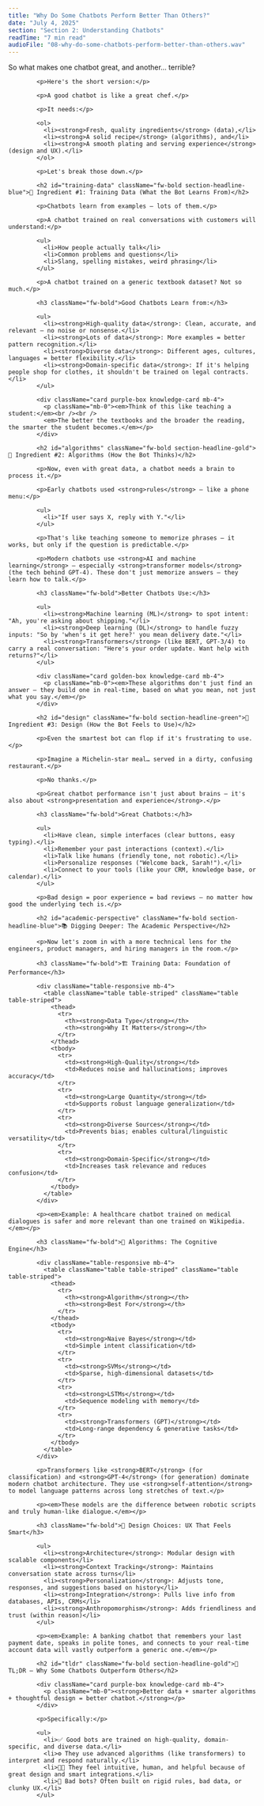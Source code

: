 ```yaml
---
title: "Why Do Some Chatbots Perform Better Than Others?"
date: "July 4, 2025"
section: "Section 2: Understanding Chatbots"
readTime: "7 min read"
audioFile: "08-why-do-some-chatbots-perform-better-than-others.wav"
---
```


<p>So what makes one chatbot great, and another… terrible?</p>
            
            <p>Here's the short version:</p>
            
            <p>A good chatbot is like a great chef.</p>
            
            <p>It needs:</p>
            
            <ol>
              <li><strong>Fresh, quality ingredients</strong> (data),</li>
              <li><strong>A solid recipe</strong> (algorithms), and</li>
              <li><strong>A smooth plating and serving experience</strong> (design and UX).</li>
            </ol>
            
            <p>Let's break those down.</p>

            <h2 id="training-data" className="fw-bold section-headline-blue">🧠 Ingredient #1: Training Data (What the Bot Learns From)</h2>
            
            <p>Chatbots learn from examples — lots of them.</p>
            
            <p>A chatbot trained on real conversations with customers will understand:</p>
            
            <ul>
              <li>How people actually talk</li>
              <li>Common problems and questions</li>
              <li>Slang, spelling mistakes, weird phrasing</li>
            </ul>
            
            <p>A chatbot trained on a generic textbook dataset? Not so much.</p>

            <h3 className="fw-bold">Good Chatbots Learn from:</h3>
            
            <ul>
              <li><strong>High-quality data</strong>: Clean, accurate, and relevant — no noise or nonsense.</li>
              <li><strong>Lots of data</strong>: More examples = better pattern recognition.</li>
              <li><strong>Diverse data</strong>: Different ages, cultures, languages = better flexibility.</li>
              <li><strong>Domain-specific data</strong>: If it's helping people shop for clothes, it shouldn't be trained on legal contracts.</li>
            </ul>
            
            <div className="card purple-box knowledge-card mb-4">
              <p className="mb-0"><em>Think of this like teaching a student:</em><br /><br />
              <em>The better the textbooks and the broader the reading, the smarter the student becomes.</em></p>
            </div>

            <h2 id="algorithms" className="fw-bold section-headline-gold">🧠 Ingredient #2: Algorithms (How the Bot Thinks)</h2>
            
            <p>Now, even with great data, a chatbot needs a brain to process it.</p>
            
            <p>Early chatbots used <strong>rules</strong> — like a phone menu:</p>
            
            <ul>
              <li>"If user says X, reply with Y."</li>
            </ul>
            
            <p>That's like teaching someone to memorize phrases — it works, but only if the question is predictable.</p>
            
            <p>Modern chatbots use <strong>AI and machine learning</strong> — especially <strong>transformer models</strong> (the tech behind GPT-4). These don't just memorize answers — they learn how to talk.</p>

            <h3 className="fw-bold">Better Chatbots Use:</h3>
            
            <ul>
              <li><strong>Machine learning (ML)</strong> to spot intent: "Ah, you're asking about shipping."</li>
              <li><strong>Deep learning (DL)</strong> to handle fuzzy inputs: "So by 'when's it get here?' you mean delivery date."</li>
              <li><strong>Transformers</strong> (like BERT, GPT-3/4) to carry a real conversation: "Here's your order update. Want help with returns?"</li>
            </ul>
            
            <div className="card golden-box knowledge-card mb-4">
              <p className="mb-0"><em>These algorithms don't just find an answer — they build one in real-time, based on what you mean, not just what you say.</em></p>
            </div>

            <h2 id="design" className="fw-bold section-headline-green">🎨 Ingredient #3: Design (How the Bot Feels to Use)</h2>
            
            <p>Even the smartest bot can flop if it's frustrating to use.</p>
            
            <p>Imagine a Michelin-star meal… served in a dirty, confusing restaurant.</p>
            
            <p>No thanks.</p>
            
            <p>Great chatbot performance isn't just about brains — it's also about <strong>presentation and experience</strong>.</p>

            <h3 className="fw-bold">Great Chatbots:</h3>
            
            <ul>
              <li>Have clean, simple interfaces (clear buttons, easy typing).</li>
              <li>Remember your past interactions (context).</li>
              <li>Talk like humans (friendly tone, not robotic).</li>
              <li>Personalize responses ("Welcome back, Sarah!").</li>
              <li>Connect to your tools (like your CRM, knowledge base, or calendar).</li>
            </ul>
            
            <p>Bad design = poor experience = bad reviews — no matter how good the underlying tech is.</p>

            <h2 id="academic-perspective" className="fw-bold section-headline-blue">📚 Digging Deeper: The Academic Perspective</h2>
            
            <p>Now let's zoom in with a more technical lens for the engineers, product managers, and hiring managers in the room.</p>

            <h3 className="fw-bold">🏗️ Training Data: Foundation of Performance</h3>
            
            <div className="table-responsive mb-4">
              <table className="table table-striped" className="table table-striped">
                <thead>
                  <tr>
                    <th><strong>Data Type</strong></th>
                    <th><strong>Why It Matters</strong></th>
                  </tr>
                </thead>
                <tbody>
                  <tr>
                    <td><strong>High-Quality</strong></td>
                    <td>Reduces noise and hallucinations; improves accuracy</td>
                  </tr>
                  <tr>
                    <td><strong>Large Quantity</strong></td>
                    <td>Supports robust language generalization</td>
                  </tr>
                  <tr>
                    <td><strong>Diverse Sources</strong></td>
                    <td>Prevents bias; enables cultural/linguistic versatility</td>
                  </tr>
                  <tr>
                    <td><strong>Domain-Specific</strong></td>
                    <td>Increases task relevance and reduces confusion</td>
                  </tr>
                </tbody>
              </table>
            </div>
            
            <p><em>Example: A healthcare chatbot trained on medical dialogues is safer and more relevant than one trained on Wikipedia.</em></p>

            <h3 className="fw-bold">🧮 Algorithms: The Cognitive Engine</h3>
            
            <div className="table-responsive mb-4">
              <table className="table table-striped" className="table table-striped">
                <thead>
                  <tr>
                    <th><strong>Algorithm</strong></th>
                    <th><strong>Best For</strong></th>
                  </tr>
                </thead>
                <tbody>
                  <tr>
                    <td><strong>Naive Bayes</strong></td>
                    <td>Simple intent classification</td>
                  </tr>
                  <tr>
                    <td><strong>SVMs</strong></td>
                    <td>Sparse, high-dimensional datasets</td>
                  </tr>
                  <tr>
                    <td><strong>LSTMs</strong></td>
                    <td>Sequence modeling with memory</td>
                  </tr>
                  <tr>
                    <td><strong>Transformers (GPT)</strong></td>
                    <td>Long-range dependency & generative tasks</td>
                  </tr>
                </tbody>
              </table>
            </div>
            
            <p>Transformers like <strong>BERT</strong> (for classification) and <strong>GPT-4</strong> (for generation) dominate modern chatbot architecture. They use <strong>self-attention</strong> to model language patterns across long stretches of text.</p>
            
            <p><em>These models are the difference between robotic scripts and truly human-like dialogue.</em></p>

            <h3 className="fw-bold">🧰 Design Choices: UX That Feels Smart</h3>
            
            <ul>
              <li><strong>Architecture</strong>: Modular design with scalable components</li>
              <li><strong>Context Tracking</strong>: Maintains conversation state across turns</li>
              <li><strong>Personalization</strong>: Adjusts tone, responses, and suggestions based on history</li>
              <li><strong>Integration</strong>: Pulls live info from databases, APIs, CRMs</li>
              <li><strong>Anthropomorphism</strong>: Adds friendliness and trust (within reason)</li>
            </ul>
            
            <p><em>Example: A banking chatbot that remembers your last payment date, speaks in polite tones, and connects to your real-time account data will vastly outperform a generic one.</em></p>

            <h2 id="tldr" className="fw-bold section-headline-gold">🎯 TL;DR – Why Some Chatbots Outperform Others</h2>
            
            <div className="card purple-box knowledge-card mb-4">
              <p className="mb-0"><strong>Better data + smarter algorithms + thoughtful design = better chatbot.</strong></p>
            </div>
            
            <p>Specifically:</p>
            
            <ul>
              <li>✅ Good bots are trained on high-quality, domain-specific, and diverse data.</li>
              <li>⚙️ They use advanced algorithms (like transformers) to interpret and respond naturally.</li>
              <li>🧑‍🎨 They feel intuitive, human, and helpful because of great design and smart integrations.</li>
              <li>🚫 Bad bots? Often built on rigid rules, bad data, or clunky UX.</li>
            </ul>
